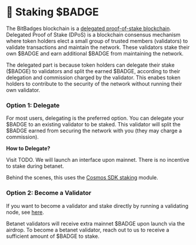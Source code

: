 # 🤝 Staking $BADGE

The BitBadges blockchain is a [delegated proof-of-stake blockchain](https://101blockchains.com/proof-of-stake-vs-delegated-proof-of-stake/). Delegated Proof of Stake (DPoS) is a blockchain consensus mechanism where token holders elect a small group of trusted members (validators) to validate transactions and maintain the network. These validators stake their own $BADGE and earn additional $BADGE from maintaining the network.&#x20;

The delegated part is because token holders can delegate their stake ($BADGE) to validators and split the earned $BADGE, according to their delegation and commission charged by the validator. This enabes token holders to contribute to the security of the network without running their own validator.





### Option 1: Delegate

For most users, delegating is the preferred option. You can delegate your $BADGE to an existing validator to be staked. This validator will split the $BADGE earned from securing the network with you (they may charge a commission).&#x20;

**How to Delegate?**

Visit TODO. We will launch an interface upon mainnet. There is no incentive to stake during betanet.

Behind the scenes, this uses the [Cosmos SDK staking](https://docs.cosmos.network/main/modules/staking) module.&#x20;

### **Option 2: Become a Validator**

If you want to become a validator and stake directly by running a validating node, see [here](../blockchain/run-a-node.md).&#x20;

Betanet validators will receive extra mainnet $BADGE upon launch via the airdrop. To become a betanet validator, reach out to us to receive a sufficient amount of $BADGE to stake.

